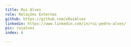 ```yaml
---
title: Rui Alves
role: Relações Externas
github: https://github.com/xRuiAlves
linkedin: https://www.linkedin.com/in/rui-pedro-alves/
pic: ruialves
index: 6

---
```

